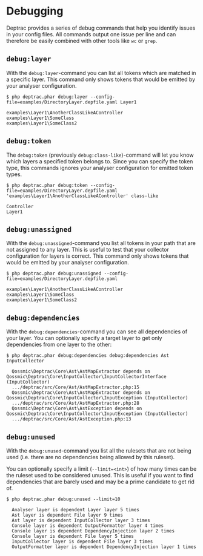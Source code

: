 # Debugging

Deptrac provides a series of debug commands that help you identify issues in
your config files. All commands output one issue per line and can therefore be
easily combined with other tools like `wc` or `grep`.

## `debug:layer`

With the `debug:layer`-command you can list all tokens which are matched in
a specific layer. This command only shows tokens that would be emitted by your analyser configuration.

```console
$ php deptrac.phar debug:layer --config-file=examples/DirectoryLayer.depfile.yaml Layer1

examples\Layer1\AnotherClassLikeAController
examples\Layer1\SomeClass
examples\Layer1\SomeClass2
```

## `debug:token`

The `debug:token` (previously `debug:class-like`)-command will let you know which layers a specified token belongs to. Since you can specify the token type, this commands ignores your analyser configuration for emitted token types.

```console
$ php deptrac.phar debug:token --config-file=examples/DirectoryLayer.depfile.yaml 'examples\Layer1\AnotherClassLikeAController' class-like

Controller
Layer1
```

## `debug:unassigned`

With the `debug:unassigned`-command you list all tokens in your path that are
not assigned to any layer. This is useful to test that your collector
configuration for layers is correct.  This command only shows tokens that would be emitted by your analyser configuration.

```console
$ php deptrac.phar debug:unassigned --config-file=examples/DirectoryLayer.depfile.yaml

examples\Layer1\AnotherClassLikeAController
examples\Layer1\SomeClass
examples\Layer1\SomeClass2
```

## `debug:dependencies`

With the `debug:dependencies`-command you can see all dependencies of your layer. You can optionally specify a target layer to get only dependencies from one layer to the other:

```console
$ php deptrac.phar debug:dependencies debug:dependencies Ast InputCollector

  Qossmic\Deptrac\Core\Ast\AstMapExtractor depends on Qossmic\Deptrac\Core\InputCollector\InputCollectorInterface (InputCollector)
  .../deptrac/src/Core/Ast/AstMapExtractor.php:15
  Qossmic\Deptrac\Core\Ast\AstMapExtractor depends on Qossmic\Deptrac\Core\InputCollector\InputException (InputCollector)
  .../deptrac/src/Core/Ast/AstMapExtractor.php:28
  Qossmic\Deptrac\Core\Ast\AstException depends on Qossmic\Deptrac\Core\InputCollector\InputException (InputCollector)
  .../deptrac/src/Core/Ast/AstException.php:13
```

## `debug:unused`

With the `debug:unused`-command you list all the rulesets that are not being used (i.e. there are no dependencies being allowed by this ruleset).

You can optionally specify a limit (`--limit=<int>`) of how many times can be the ruleset used to be considered unused. This is useful
if you want to find dependencies that are barely used and may be a prime candidate to get rid of.

```console
$ php deptrac.phar debug:unused --limit=10

  Analyser layer is dependent Layer layer 5 times
  Ast layer is dependent File layer 9 times
  Ast layer is dependent InputCollector layer 3 times
  Console layer is dependent OutputFormatter layer 4 times
  Console layer is dependent DependencyInjection layer 2 times
  Console layer is dependent File layer 5 times
  InputCollector layer is dependent File layer 3 times
  OutputFormatter layer is dependent DependencyInjection layer 1 times
```
